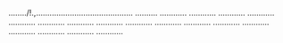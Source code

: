 ......../!.,........................................... ..........
............
............
............
............
............
............
............
............
............
............
............
............
............
............
............
............
............



